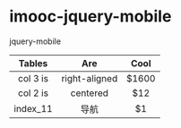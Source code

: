 # imooc-jquery-mobile
jquery-mobile



| Tables        | Are           | Cool  |
|:-------------:|:-------------:| :-----:|
| col 3 is      | right-aligned | $1600 |
| col 2 is      | centered      |   $12 |
| index_11|导航      |    $1 |
